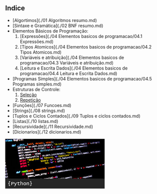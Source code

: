 ## Indice

*  [Algortimos](./01 Algoritmos resumo.md)
*  [Sintaxe e Gramática](./02 BNF resumo.md)
*  Elementos Básicos de Programação:
    1. [Expressões](./04 Elementos basicos de programacao/04.1 Expressões.md)
    1. [Tipos Atomicos](./04 Elementos basicos de programacao/04.2 Tipos Atomicos.md)
    1. [Variáveis e atribuição](./04 Elementos basicos de programacao/04.3 Variáveis e atribuição.md)
    1. [Leitura e Escrita Dados](./04 Elementos basicos de programacao/04.4 Leitura e Escrita Dados.md)
*  [Programas Simples](./04 Elementos basicos de programacao/04.5 Programas simples.md)
*  Estruturas de Controle:
    1. [Seleção](./05EstruturaControleSelecao.md)
    1. [Repetição](./06EstruturaControleRepeticao.md)
* [Funções](./07 Funcoes.md)
* [Strings](./08 strings.md)
* [Tuplos e Ciclos Contados](./09 Tuplos e ciclos contados.md)
* [Listas](./10 listas.md)
* [Recursividade](./11 Recursividade.md)
* [Dicionarios](./12 dicionarios.md)



![](figures/images.jpg)
